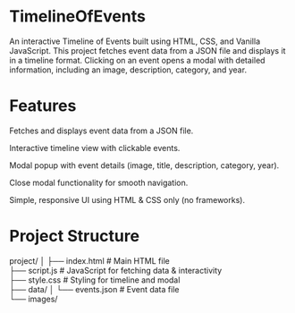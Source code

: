# TimelineOfEvents
An interactive Timeline of Events built using HTML, CSS, and Vanilla JavaScript. This project fetches event data from a JSON file and displays it in a timeline format. Clicking on an event opens a modal with detailed information, including an image, description, category, and year.
# Features
Fetches and displays event data from a JSON file.

Interactive timeline view with clickable events.

Modal popup with event details (image, title, description, category, year).

Close modal functionality for smooth navigation.

Simple, responsive UI using HTML & CSS only (no frameworks).

 # Project Structure
project/
│
├── index.html         # Main HTML file  
├── script.js          # JavaScript for fetching data & interactivity  
├── style.css          # Styling for timeline and modal  
├── data/
│   └── events.json    # Event data file  
└── images/           
